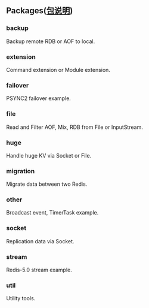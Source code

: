 ## Packages([包说明](./README.zh_CN.md))  

### backup

Backup remote RDB or AOF to local.  

### extension

Command extension or Module extension.  

### failover

PSYNC2 failover example.  

### file

Read and Filter AOF, Mix, RDB from File or InputStream.  

### huge

Handle huge KV via Socket or File.  

### migration

Migrate data between two Redis.  

### other

Broadcast event, TimerTask example.  

### socket

Replication data via Socket.  

### stream

Redis-5.0 stream example.  

### util

Utility tools.  

